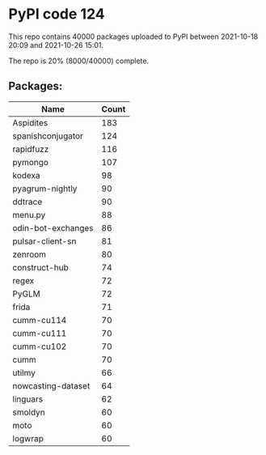 # PyPI code 124

This repo contains 40000 packages uploaded to PyPI between 
2021-10-18 20:09 and 2021-10-26 15:01.

The repo is 20% (8000/40000) complete.

## Packages:

| Name  | Count |
| ----- | ----- |
| Aspidites | 183 |
| spanishconjugator | 124 |
| rapidfuzz | 116 |
| pymongo | 107 |
| kodexa | 98 |
| pyagrum-nightly | 90 |
| ddtrace | 90 |
| menu.py | 88 |
| odin-bot-exchanges | 86 |
| pulsar-client-sn | 81 |
| zenroom | 80 |
| construct-hub | 74 |
| regex | 72 |
| PyGLM | 72 |
| frida | 71 |
| cumm-cu114 | 70 |
| cumm-cu111 | 70 |
| cumm-cu102 | 70 |
| cumm | 70 |
| utilmy | 66 |
| nowcasting-dataset | 64 |
| linguars | 62 |
| smoldyn | 60 |
| moto | 60 |
| logwrap | 60 |


